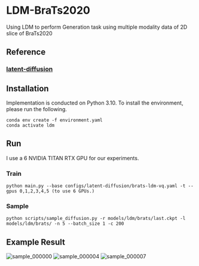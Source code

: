 # LDM-BraTs2020
Using LDM to perform Generation task using multiple modality data of 2D slice of BraTs2020

## Reference
### [latent-diffusion]([https://github.com/CompVis/taming-transformers.git])

## Installation
Implementation is conducted on Python 3.10. To install the environment, please run the following.
```
conda env create -f environment.yaml
conda activate ldm
```
## Run

I use a 6 NVIDIA TITAN RTX GPU for our experiments.

### Train
```
python main.py --base configs/latent-diffusion/brats-ldm-vq.yaml -t --gpus 0,1,2,3,4,5 (to use 6 GPUs.)
```
### Sample
```
python scripts/sample_diffusion.py -r models/ldm/brats/last.ckpt -l models/ldm/brats/ -n 5 --batch_size 1 -c 200
```

## Example Result

![sample_000000](https://github.com/user-attachments/assets/4ec6eadb-2409-4993-89d4-1de3a8fd4eea)
![sample_000004](https://github.com/user-attachments/assets/177d7797-9884-4b54-9114-06aef7b254e1)
![sample_000007](https://github.com/user-attachments/assets/064b2907-0992-40ee-822c-cc4c2f4843e6)

